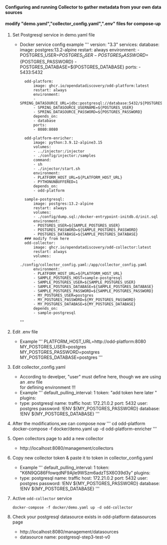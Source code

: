 #### Configuring and running Collector to gather metadata from your own data sources
#### modify "demo.yaml","collector_config.yaml",".env" files for compose-up 

1. Set Postgresql service in demo.yaml file
    - Docker service config example
        '''
            version: "3.3"
            services:
            database:
                image: postgres:13.2-alpine
                restart: always
                environment:
                - POSTGRES_USER=${POSTGRES_USER}
                - POSTGRES_PASSWORD=${POSTGRES_PASSWORD}
                - POSTGRES_DATABASE=${POSTGRES_DATABASE}
                ports:
                - 5433:5432

            odd-platform:
                image: ghcr.io/opendatadiscovery/odd-platform:latest
                restart: always
                environment:
                - SPRING_DATASOURCE_URL=jdbc:postgresql://database:5432/${POSTGRES_DATABASE}
                - SPRING_DATASOURCE_USERNAME=${POSTGRES_USER}
                - SPRING_DATASOURCE_PASSWORD=${POSTGRES_PASSWORD}
                depends_on:
                - database
                ports:
                - 8080:8080

            odd-platform-enricher:
                image: python:3.9.12-alpine3.15
                volumes:
                - ../injector:/injector
                - ./config/injector:/samples
                command:
                - sh
                - ./injector/start.sh
                environment:
                - PLATFORM_HOST_URL=${PLATFORM_HOST_URL}
                - PYTHONUNBUFFERED=1
                depends_on:
                - odd-platform

            sample-postgresql:
                image: postgres:13.2-alpine
                restart: always
                volumes:
                - ./config/dump.sql:/docker-entrypoint-initdb.d/init.sql
                environment:
                - POSTGRES_USER=${SAMPLE_POSTGRES_USER}
                - POSTGRES_PASSWORD=${SAMPLE_POSTGRES_PASSWORD}
                - POSTGRES_DATABASE=${SAMPLE_POSTGRES_DATABASE}
            ### modify from here
            odd-collector:
                image: ghcr.io/opendatadiscovery/odd-collector:latest
                restart: always
                volumes:
                - ./config/collector_config.yaml:/app/collector_config.yaml
                environment:
                - PLATFORM_HOST_URL=${PLATFORM_HOST_URL}
                - SAMPLE_POSTGRES_HOST=sample-postgresql
                - SAMPLE_POSTGRES_USER=${SAMPLE_POSTGRES_USER}
                - SAMPLE_POSTGRES_DATABASE=${SAMPLE_POSTGRES_DATABASE}
                - SAMPLE_POSTGRES_PASSWORD=${SAMPLE_POSTGRES_PASSWORD}
                - MY_POSTGRES_USER=postgres
                - MY_POSTGRES_PASSWORD=${MY_POSTGRES_PASSWORD}
                - MY_POSTGRES_DATABASE=${MY_POSTGRES_DATABASE}
                depends_on:
                - sample-postgresql
        '''

2.  Edit .env file
    - Example
        '''
        PLATFORM_HOST_URL=http://odd-platform:8080
        MY_POSTGRES_USER=postgres
        MY_POSTGRES_PASSWORD=postgres
        MY_POSTGRES_DATABASE=postgres
        '''

3.  Edit collector_config.yaml
    - According to develper, "user" must define here, though we are using an .env file   
      for defining environment !!! 
    - Example
    '''
    default_pulling_interval: 1
    token: "add token here later "
    plugins:
    - type: postgresql
        name: traffic
        host: 172.21.0.2
        port: 5432
        user: postgres
        password: !ENV ${MY_POSTGRES_PASSWORD}
        database: !ENV ${MY_POSTGRES_DATABASE}
    '''

4. After the modifications,we can compose now
    '''
    cd odd-platform
    docker-compose -f docker/demo.yaml up -d odd-platform-enricher
    '''

5. Open collectors page to add a new collector
    - http://localhost:8080/management/collectors

6. Copy new collector token & paste it to token in collector_config.yaml
    - Example
    '''
    default_pulling_interval: 1
    token: "K6N9QG86FfowqdNF9AjIe9WSzm6adzTSX6O39d3y"
    plugins:
    - type: postgresql
        name: traffic
        host: 172.21.0.2
        port: 5432
        user: postgres
        password: !ENV ${MY_POSTGRES_PASSWORD}
        database: !ENV ${MY_POSTGRES_DATABASE}
    '''

7. Active `odd-collector` service
    ```
    docker-compose -f docker/demo.yaml up -d odd-collector
    ```
8. Check your postgresql datasource exists in odd-platform datasources page
    - http://localhost:8080/management/datasources
    - datasource name: postgresql-step3-test-v0
